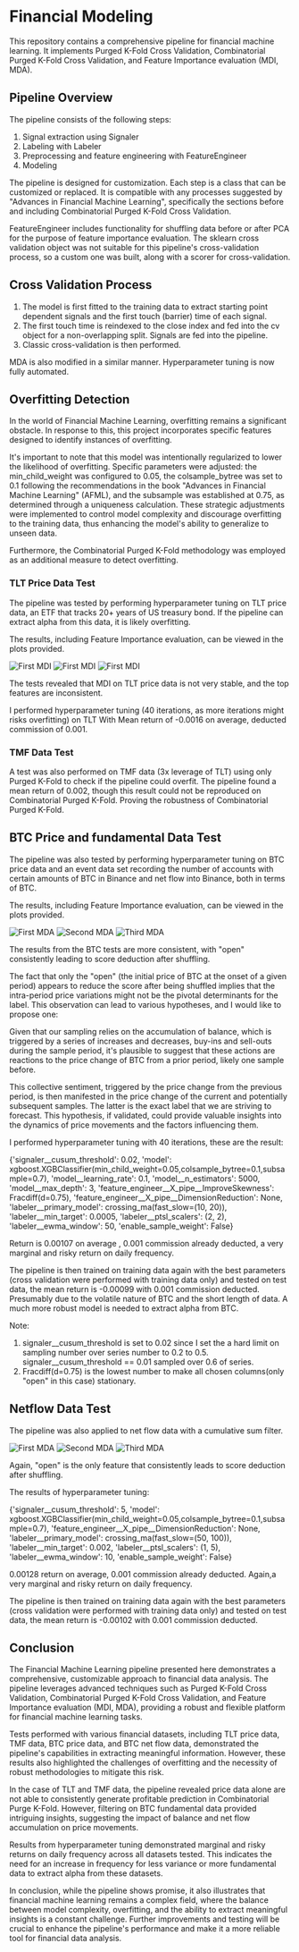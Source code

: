 # Financial Modeling

This repository contains a comprehensive pipeline for financial machine learning. It implements Purged K-Fold Cross Validation, Combinatorial Purged K-Fold Cross Validation, and Feature Importance evaluation (MDI, MDA).

## Pipeline Overview

The pipeline consists of the following steps:

1. Signal extraction using Signaler
1. Labeling with Labeler
1. Preprocessing and feature engineering with FeatureEngineer
1. Modeling

The pipeline is designed for customization. Each step is a class that can be customized or replaced. It is compatible with any processes suggested by "Advances in Financial Machine Learning", specifically the sections before and including Combinatorial Purged K-Fold Cross Validation.

FeatureEngineer includes functionality for shuffling data before or after PCA for the purpose of feature importance evaluation. The sklearn cross validation object was not suitable for this pipeline's cross-validation process, so a custom one was built, along with a scorer for cross-validation.

## Cross Validation Process

1. The model is first fitted to the training data to extract starting point dependent signals and the first touch (barrier) time of each signal.
1. The first touch time is reindexed to the close index and fed into the cv object for a non-overlapping split. Signals are fed into the pipeline.
1. Classic cross-validation is then performed.

MDA is also modified in a similar manner. Hyperparameter tuning is now fully automated.

## Overfitting Detection

In the world of Financial Machine Learning, overfitting remains a significant obstacle. In response to this, this project incorporates specific features designed to identify instances of overfitting.

It's important to note that this model was intentionally regularized to lower the likelihood of overfitting. Specific parameters were adjusted: the min_child_weight was configured to 0.05, the colsample_bytree was set to 0.1 following the recommendations in the book "Advances in Financial Machine Learning" (AFML), and the subsample was established at 0.75, as determined through a uniqueness calculation. These strategic adjustments were implemented to control model complexity and discourage overfitting to the training data, thus enhancing the model's ability to generalize to unseen data.

Furthermore, the Combinatorial Purged K-Fold methodology was employed as an additional measure to detect overfitting.

### TLT Price Data Test

The pipeline was tested by performing hyperparameter tuning on TLT price data, an ETF that tracks 20+ years of US treasury bond. If the pipeline can extract alpha from this data, it is likely overfitting.

The results, including Feature Importance evaluation, can be viewed in the plots provided.

![First MDI](plots/TLT/MDI_1.png)
![First MDI](plots/TLT/MDI_2.png)
![First MDI](plots/TLT/MDI_3.png)

The tests revealed that MDI on TLT price data is not very stable, and the top features are inconsistent.

I performed hyperparameter tuning (40 iterations, as more iterations might risks overfitting) on TLT With Mean return of -0.0016 on average, deducted commission of 0.001.

### TMF Data Test

A test was also performed on TMF data (3x leverage of TLT) using only Purged K-Fold to check if the pipeline could overfit. The pipeline found a mean return of 0.002, though this result could not be reproduced on Combinatorial Purged K-Fold. Proving the robustness of Combinatorial Purged K-Fold.

## BTC Price and fundamental Data Test

The pipeline was also tested by performing hyperparameter tuning on BTC price data and an event data set recording the number of accounts with certain amounts of BTC in Binance and net flow into Binance, both in terms of BTC.

The results, including Feature Importance evaluation, can be viewed in the plots provided.

![First MDA](plots/BTC/balance/MDA_1.png)
![Second MDA](plots/BTC/balance/MDA_2.png)
![Third MDA](plots/BTC/balance/MDA_3.png)

The results from the BTC tests are more consistent, with "open" consistently leading to score deduction after shuffling.

The fact that only the "open" (the initial price of BTC at the onset of a given period) appears to reduce the score after being shuffled implies that the intra-period price variations might not be the pivotal determinants for the label. This observation can lead to various hypotheses, and I would like to propose one:

Given that our sampling relies on the accumulation of balance, which is triggered by a series of increases and decreases, buy-ins and sell-outs during the sample period, it's plausible to suggest that these actions are reactions to the price change of BTC from a prior period, likely one sample before.

This collective sentiment, triggered by the price change from the previous period, is then manifested in the price change of the current and potentially subsequent samples. The latter is the exact label that we are striving to forecast. This hypothesis, if validated, could provide valuable insights into the dynamics of price movements and the factors influencing them.

I performed hyperparameter tuning with 40 iterations, these are the result:

{'signaler__cusum_threshold': 0.02,
'model': xgboost.XGBClassifier(min_child_weight=0.05,colsample_bytree=0.1,subsample=0.7),
'model__learning_rate': 0.1,
'model__n_estimators': 5000, 'model__max_depth': 3, 'feature_engineer__X_pipe__ImproveSkewness': Fracdiff(d=0.75), 'feature_engineer__X_pipe__DimensionReduction': None, 
'labeler__primary_model': crossing_ma(fast_slow=(10, 20)), 'labeler__min_target': 0.0005,
'labeler__ptsl_scalers': (2, 2),
'labeler__ewma_window': 50,
'enable_sample_weight': False}

Return is 0.00107 on average , 0.001 commission already deducted,
a very marginal and risky return on daily frequency.

The pipeline is then trained on training data again with the best parameters (cross validation were performed with training data only) and tested on test data, the mean return is -0.00099 with 0.001 commission deducted.
Presumably due to the volatile nature of BTC and the short length of data.
A much more robust model is needed to extract alpha from BTC.

Note:

1. signaler__cusum_threshold is set to 0.02 since I set the a hard limit on sampling number over series number to 0.2 to 0.5. signaler__cusum_threshold == 0.01 sampled over 0.6 of series.
2. Fracdiff(d=0.75) is the lowest number to make all chosen columns(only "open" in this case) stationary.

## Netflow Data Test

The pipeline was also applied to net flow data with a cumulative sum filter.

![First MDA](plots/BTC/netflow/MDA_1.png)
![Second MDA](plots/BTC/netflow/MDA_2.png)
![Third MDA](plots/BTC/netflow/MDA_3.png)

Again, "open" is the only feature that consistently leads to score deduction after shuffling.

The results of hyperparameter tuning:

{'signaler__cusum_threshold': 5,
'model': xgboost.XGBClassifier(min_child_weight=0.05,colsample_bytree=0.1,subsample=0.7),
'feature_engineer__X_pipe__DimensionReduction': None,
'labeler__primary_model': crossing_ma(fast_slow=(50, 100)), 'labeler__min_target': 0.002,
'labeler__ptsl_scalers': (1, 5),
'labeler__ewma_window': 10,
'enable_sample_weight': False}

0.00128 return on average, 0.001 commission already deducted.
Again,a very marginal and risky return on daily frequency.

The pipeline is then trained on training data again with the best parameters (cross validation were performed with training data only) and tested on test data, the mean return is -0.00102 with 0.001 commission deducted.

## Conclusion

The Financial Machine Learning pipeline presented here demonstrates a comprehensive, customizable approach to financial data analysis. The pipeline leverages advanced techniques such as Purged K-Fold Cross Validation, Combinatorial Purged K-Fold Cross Validation, and Feature Importance evaluation (MDI, MDA), providing a robust and flexible platform for financial machine learning tasks.

Tests performed with various financial datasets, including TLT price data, TMF data, BTC price data, and BTC net flow data, demonstrated the pipeline's capabilities in extracting meaningful information. However, these results also highlighted the challenges of overfitting and the necessity of robust methodologies to mitigate this risk.

In the case of TLT and TMF data, the pipeline revealed price data alone are not able to consistently generate profitable prediction in Combinatorial Purge K-Fold. However, filtering on BTC fundamental data provided intriguing insights, suggesting the impact of balance and net flow accumulation on price movements.

Results from hyperparameter tuning demonstrated marginal and risky returns on daily frequency across all datasets tested. This indicates the need for an increase in frequency for less variance or more fundamental data to extract alpha from these datasets.

In conclusion, while the pipeline shows promise, it also illustrates that financial machine learning remains a complex field, where the balance between model complexity, overfitting, and the ability to extract meaningful insights is a constant challenge. Further improvements and testing will be crucial to enhance the pipeline's performance and make it a more reliable tool for financial data analysis.